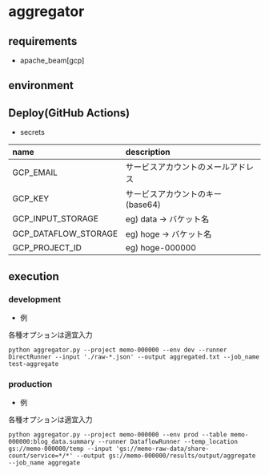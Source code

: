 # aggregator


## requirements
- apache_beam[gcp]

## environment

## Deploy(GitHub Actions)

- secrets

| name | description |
|:-|:-|
| GCP_EMAIL | サービスアカウントのメールアドレス |
| GCP_KEY | サービスアカウントのキー(base64) |
| GCP_INPUT_STORAGE | eg) data -> バケット名 |
| GCP_DATAFLOW_STORAGE | eg) hoge -> バケット名 |
| GCP_PROJECT_ID | eg) hoge-000000 |

## execution

### development

- 例

各種オプションは適宜入力

```
python aggregator.py --project memo-000000 --env dev --runner DirectRunner --input './raw-*.json' --output aggregated.txt --job_name test-aggregate
```

### production

- 例

各種オプションは適宜入力

```
python aggregator.py --project memo-000000 --env prod --table memo-000000:blog_data.summary --runner DataflowRunner --temp_location gs://memo-000000/temp --input 'gs://memo-raw-data/share-count/service=*/*' --output gs://memo-000000/results/output/aggregate --job_name aggregate
```



